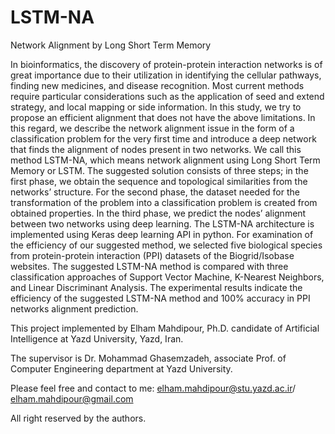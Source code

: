 # LSTM-NA
Network Alignment by Long Short Term Memory

In bioinformatics, the discovery of protein-protein interaction networks is of great importance due to their utilization in identifying the cellular pathways, finding new medicines, and disease recognition. Most current methods require particular considerations such as the application of seed and extend strategy, and local mapping or side information. In this study, we try to propose an efficient alignment that does not have the above limitations. In this regard, we describe the network alignment issue in the form of a classification problem for the very first time and introduce a deep network that finds the alignment of nodes present in two networks. We call this method LSTM-NA, which means network alignment using Long Short Term Memory or LSTM. The suggested solution consists of three steps; in the first phase, we obtain the sequence and topological similarities from the networks’ structure. For the second phase, the dataset needed for the transformation of the problem into a classification problem is created from obtained properties. In the third phase, we predict the nodes’ alignment between two networks using deep learning. The LSTM-NA architecture is implemented using Keras deep learning API in python. For examination of the efficiency of our suggested method, we selected five biological species from protein-protein interaction (PPI) datasets of the Biogrid/Isobase websites. The suggested LSTM-NA method is compared with three classification approaches of Support Vector Machine, K-Nearest Neighbors, and Linear Discriminant Analysis. The experimental results indicate the efficiency of the suggested LSTM-NA method and 100% accuracy in PPI networks alignment prediction. 


This project implemented by Elham Mahdipour, Ph.D. candidate of Artificial Intelligence at Yazd University, Yazd, Iran. 

The supervisor is Dr. Mohammad Ghasemzadeh, associate Prof. of Computer Engineering department at Yazd University. 

Please feel free and contact to me: elham.mahdipour@stu.yazd.ac.ir/ elham.mahdipour@gmail.com

All right reserved by the authors.
